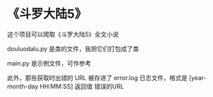 # 《斗罗大陆5》

这个项目可以爬取《斗罗大陆5》全文小说

douluodalu.py 是类的文件，我把它们打包成了类

main.py 是示例文件，可作参考

此外，那些获取时出错的 URL 被存进了 error.log 日志文件，格式是 [year-month-day HH:MM:SS] 返回值 错误的URL
